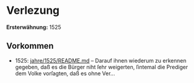 # Verlezung

**Ersterwähnung:** 1525

## Vorkommen
- 1525: [jahre/1525/README.md](../jahre/1525/README.md) – Darauf
ihnen wiederum zu erkennen gegeben, daß es die Bürger
niht ſehr weigerten, ſintemal die Prediger dem Volke
vorſagten, daß es ohne Ver...
